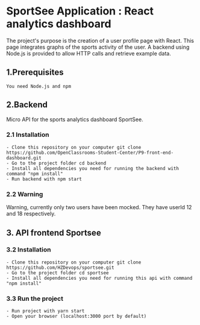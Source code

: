 # SportSee Application : React analytics dashboard

The project's purpose is the creation of a user profile page with React. This page integrates graphs of the sports activity of the user. 
A backend using Node.js is provided to allow HTTP calls and retrieve example data.

## 1.Prerequisites

    You need Node.js and npm
    
## 2.Backend

Micro API for the sports analytics dashboard SportSee.

### 2.1 Installation
    - Clone this repository on your computer git clone https://github.com/OpenClassrooms-Student-Center/P9-front-end-dashboard.git
    - Go to the project folder cd backend
    - Install all dependencies you need for running the backend with command "npm install"
    - Run backend with npm start

### 2.2 Warning
Warning, currently only two users have been mocked. They have userId 12 and 18 respectively.

## 3. API frontend Sportsee

### 3.2 Installation
    - Clone this repository on your computer git clone https://github.com/HZDevops/sportsee.git
    - Go to the project folder cd sportsee
    - Install all dependencies you need for running this api with command "npm install"

### 3.3 Run the project
    - Run project with yarn start
    - Open your browser (localhost:3000 port by default)


